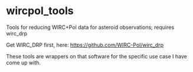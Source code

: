 # wircpol_tools
Tools for reducing WIRC+Pol data for asteroid observations; requires wirc_drp

Get WIRC_DRP first, here: https://github.com/WIRC-Pol/wirc_drp

These tools are wrappers on that software for the specific use case I
have come up with.


